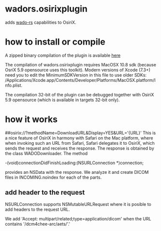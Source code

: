 # wadors.osirixplugin
adds [wado-rs](http://dicom.nema.org/medical/dicom/current/output/chtml/part18/sect_6.5.html) capabilities to OsiriX.

# how to install or compile
A zipped binary compilation of the plugin is available [here](https://github.com/opendicom/wadors.osirixplugin/blob/master/wadors.osirixplugin.zip)

The compilation of wadors.osirixplugin requires MacOSX 10.8 sdk (because OsriX 5.9 opensource uses this toolkit). Modern versions of Xcode (7.3+) need you to edit the MinimumSDKVersion in this file to use older SDKs: /Applications/Xcode.app/Contents/Developer/Platforms/MacOSX.platform/Info.plist.

The compilation 32-bit of the plugin can be debugged together with OsiriX 5.9 opensource (which is available in targets 32-bit only).

# how it works

##osirix://?methodName=DownloadURL&Display=YES&URL='{URL}'
This is a nice feature of OsiriX in harmony with Safari on the Mac platform, where when invoking such an URL from Safari, Safari delegates it to OsiriX, which sends the request and receives the response. The response is obtained by the class WADODownloader. The method

-(void)connectionDidFinishLoading:(NSURLConnection *)connection;

provides an NSData with the response. We analyze it and create DICOM files in INCOMING.noindex for each of the parts.

## add header to the request
NSURLConnection supports NSMutableURLRequest where it is posible to add headers to the request URL.

We add 'Accept: multipart/related;type=application/dicom' when the URL contains '/dcm4chee-arc/aets/'.'